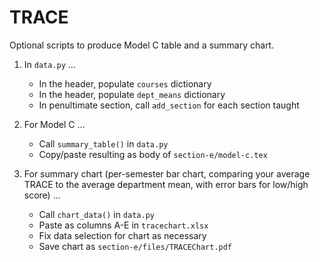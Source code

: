 # TRACE

Optional scripts to produce Model C table and a summary chart.

1. In `data.py` ...
   * In the header, populate `courses` dictionary
   * In the header, populate `dept_means` dictionary
   * In penultimate section, call `add_section` for each section taught

2. For Model C ...
   * Call `summary_table()` in `data.py`
   * Copy/paste resulting as body of `section-e/model-c.tex`

3. For summary chart (per-semester bar chart, comparing your average TRACE to the average department mean, with error bars for low/high score) ...
   * Call `chart_data()` in `data.py`
   * Paste as columns A-E in `tracechart.xlsx`
   * Fix data selection for chart as necessary
   * Save chart as `section-e/files/TRACEChart.pdf`
